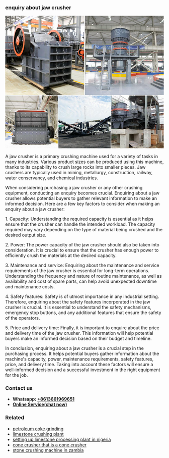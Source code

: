 <h3>enquiry about jaw crusher</h3><img src='1702260280.jpg' alt=''><p>A jaw crusher is a primary crushing machine used for a variety of tasks in many industries. Various product sizes can be produced using this machine, thanks to its capability to crush large rocks into smaller pieces. Jaw crushers are typically used in mining, metallurgy, construction, railway, water conservancy, and chemical industries.</p><p>When considering purchasing a jaw crusher or any other crushing equipment, conducting an enquiry becomes crucial. Enquiring about a jaw crusher allows potential buyers to gather relevant information to make an informed decision. Here are a few key factors to consider when making an enquiry about a jaw crusher:</p><p>1. Capacity: Understanding the required capacity is essential as it helps ensure that the crusher can handle the intended workload. The capacity required may vary depending on the type of material being crushed and the desired output size.</p><p>2. Power: The power capacity of the jaw crusher should also be taken into consideration. It is crucial to ensure that the crusher has enough power to efficiently crush the materials at the desired capacity.</p><p>3. Maintenance and service: Enquiring about the maintenance and service requirements of the jaw crusher is essential for long-term operations. Understanding the frequency and nature of routine maintenance, as well as availability and cost of spare parts, can help avoid unexpected downtime and maintenance costs.</p><p>4. Safety features: Safety is of utmost importance in any industrial setting. Therefore, enquiring about the safety features incorporated in the jaw crusher is crucial. It is essential to understand the safety mechanisms, emergency stop buttons, and any additional features that ensure the safety of the operators.</p><p>5. Price and delivery time: Finally, it is important to enquire about the price and delivery time of the jaw crusher. This information will help potential buyers make an informed decision based on their budget and timeline.</p><p>In conclusion, enquiring about a jaw crusher is a crucial step in the purchasing process. It helps potential buyers gather information about the machine's capacity, power, maintenance requirements, safety features, price, and delivery time. Taking into account these factors will ensure a well-informed decision and a successful investment in the right equipment for the job.</p><h3>Contact us</h3><ul><li><strong>Whatsapp:&nbsp;<a href="https://wa.me/8613661969651">+8613661969651</a></strong></li><li><a href="https://swt.shibang-china.com/?git&amp;zhl&amp;enquiry about jaw crusher"><strong>Online Service(chat now)</strong></a></li></ul><h3>Related</h3><ul><li><a href='petroleum coke grinding.md'>petroleum coke grinding</a></li><li><a href='limestone crushing plant.md'>limestone crushing plant</a></li><li><a href='setting up limestone processing plant in nigeria.md'>setting up limestone processing plant in nigeria</a></li><li><a href='cone crusher that is a cone crusher.md'>cone crusher that is a cone crusher</a></li><li><a href='stone crushing machine in zambia.md'>stone crushing machine in zambia</a></li></ul>